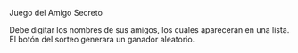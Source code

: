 Juego del Amigo Secreto

Debe digitar los nombres de sus amigos, los cuales aparecerán en una lista. 
El botón del sorteo generara un ganador aleatorio.
